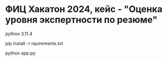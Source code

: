 # ФИЦ Хакатон 2024, кейс - "Оценка уровня экспертности по резюме"


python 3.11.4


pip install -r rquirements.txt


python app.py